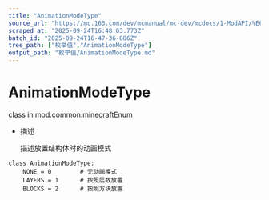 ```yaml
---
title: "AnimationModeType"
source_url: "https://mc.163.com/dev/mcmanual/mc-dev/mcdocs/1-ModAPI/%E6%9E%9A%E4%B8%BE%E5%80%BC/AnimationModeType.html"
scraped_at: "2025-09-24T16:48:03.773Z"
batch_id: "2025-09-24T16-47-36-886Z"
tree_path: ["枚举值","AnimationModeType"]
output_path: "枚举值/AnimationModeType.md"
---
```


#  AnimationModeType

class in mod.common.minecraftEnum

*   描述
    
    描述放置结构体时的动画模式
    

```
class AnimationModeType:
	NONE = 0  		# 无动画模式
	LAYERS = 1  	# 按照层数放置
	BLOCKS = 2  	# 按照方块放置


```